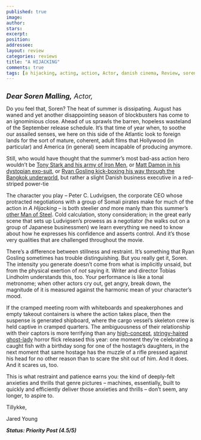 ```yaml
---
published: true
image:
author: 
stars: 
excerpt: 
position: 
addressee: 
layout: review
categories: reviews
title: "A HIJACKING"
comments: true
tags: [a hijacking, acting, action, Actor, danish cinema, Review, soren malling, suspense, thriller, Uncategorized]
---
```

<div><p><span class="full-image-block ssNonEditable"><img src="http://static.squarespace.com/static/5005f6bcc4aa41161b33e89e/5329cf1fe4b07c068ebf74de/5329cf1fe4b07c068ebf7894/1377019951051/A%20Hijacking.jpg" alt="" /></span></p>
<p><em style="font-size:130%;"><strong>Dear Soren Malling</strong><strong>,</strong> Actor,</em></p>
<p>Do you feel that, Soren? The heat of summer is dissipating. August has waned and yet another disappointing season of blockbusters has come to an ignominious close. Ahead of us sprawls the barren, hopeless wasteland of the September release schedule. It&rsquo;s that time of year when, to soothe our assailed senses, we here on this side of the Atlantic look to foreign lands for the sort of mature, coherent, adult films that Hollywood (in particular) and America (in general) seem incapable of producing anymore.</p>
<p>Still, who would have thought that the summer&rsquo;s most bad-ass action hero wouldn&rsquo;t be <a href="/letters/2013/5/3/iron-man-3.html">Tony Stark and his army of Iron Men</a>, or <a href="/letters/2013/8/9/elysium.html">Matt Damon in his dystopian exo-suit</a>, or <a href="/letters/2013/8/1/only-god-forgives.html">Ryan Gosling kick-boxing his way through the Bangkok underworld</a>, but rather a slight Danish business executive in a red-striped power-tie&nbsp;</p>
<p>The character you play &ndash; Peter C. Ludvigsen, the corporate CEO whose protracted negotiations with a group of Somali pirates make for much of the action in <em>A Hijacking</em> &ndash; is both steelier <em>and</em> more manly than this summer&rsquo;s <a href="/letters/2013/6/14/man-of-steel.html">other Man of Steel</a>. Cold calculation, stony consideration; in the great early scene that sets up Ludvigsen&rsquo;s prowess as a negotiator (he walks out on a group of Japanese businessmen) we learn everything we need to know about how he expresses his confidence and asserts control. And it&rsquo;s those very qualities that are challenged throughout the movie.</p>
<p>There&rsquo;s a difference between stillness and restraint. It&rsquo;s something that Ryan Gosling sometimes has trouble distinguishing. But you really get it, Soren. The intensity you generate doesn&rsquo;t come from what is implicitly unsaid, but from the physical exertion of <em>not</em> saying it. Writer and director Tobias Lindholm understands this, too. Your performance is like a tonal metronome; when other actors cry out, get angry, break down, the magnitude of it is measured against the harmonic mean of your character&rsquo;s mood.</p>
<p>If the cramped meeting room with whiteboards and speakerphones and empty takeout containers is where the action takes place, then the suspense is generated shipboard, where the cargo vessel&rsquo;s skeleton crew is held captive in cramped quarters. The ambiguousness of their relationship with their captors is more terrifying than any <a href="/letters/2013/6/13/the-purge.html">high-concept</a>, <a href="/letters/2013/7/23/the-conjuring.html">stringy-haired ghost-lady</a> horror flick released this year: one moment they&rsquo;re celebrating a caught fish with a birthday song for one of the hostage&rsquo;s daughters, in the next moment that same hostage has the muzzle of a rifle pressed against his head for no other reason than to scare the shit out of him. And it does. And it scares us, too.</p>
<p>This is what restraint and patience earns you: the kind of deeply-felt anxieties and thrills that genre pictures &ndash; machines, essentially, built to quickly and efficiently deliver those anxieties and thrills &ndash; don&rsquo;t seem, any longer, to aspire to. &nbsp;</p>
<p>Tillykke,</p>
<p>Jared Young<strong>&nbsp;</strong></p>
<p><strong><em>Status: Priority Post (4.5/5)</em></strong></p>
<p>&nbsp;</p></div>
